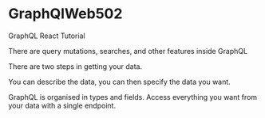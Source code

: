 # GraphQlWeb502
GraphQL React Tutorial

There are query mutations, searches, and other features inside GraphQL

There are two steps in getting your data.

You can describe the data, you can then specify the data you want. 

GraphQL is organised in types and fields. Access everything you want from your data with a single endpoint.
